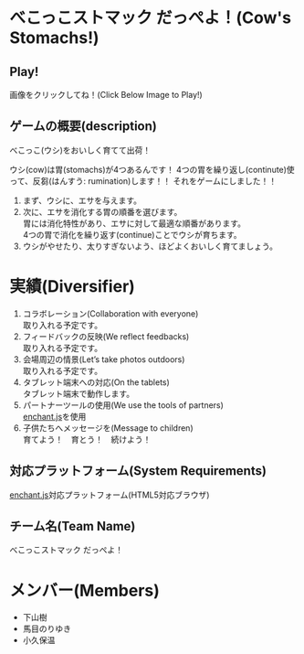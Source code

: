 # べこっこストマック だっぺよ！(Cow's Stomachs!)


## Play!

画像をクリックしてね！(Click Below Image to Play!)

## ゲームの概要(description)

べこっこ(ウシ)をおいしく育てて出荷！

ウシ(cow)は胃(stomachs)が4つあるんです！
4つの胃を繰り返し(continute)使って、反芻(はんすう: rumination)します！！
それをゲームにしました！！

1. まず、ウシに、エサを与えます。
2. 次に、エサを消化する胃の順番を選びます。  
  胃には消化特性があり、エサに対して最適な順番があります。  
  4つの胃で消化を繰り返す(continue)ことでウシが育ちます。
3. ウシがやせたり、太りすぎないよう、ほどよくおいしく育てましょう。

# 実績(Diversifier)

1. コラボレーション(Collaboration with everyone)  
  取り入れる予定です。
2. フィードバックの反映(We reflect feedbacks)  
  取り入れる予定です。
3. 会場周辺の情景(Let’s take photos outdoors)  
  取り入れる予定です。
6. タブレット端末への対応(On the tablets)  
  タブレット端末で動作します。
7. パートナーツールの使用(We use the tools of partners)  
  [enchant.js](http://enchantjs.com)を使用
8. 子供たちへメッセージを(Message to children)  
  育てよう！　育とう！　続けよう！

## 対応プラットフォーム(System Requirements)

[enchant.js](http://enchantjs.com)対応プラットフォーム(HTML5対応ブラウザ)

## チーム名(Team Name)
べこっこストマック だっぺよ！

# メンバー(Members)
* 下山樹
* 馬目のりゆき
* 小久保温